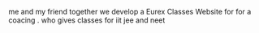 me and my friend together we develop a Eurex Classes Website for  for a coacing . who gives classes for iit jee and neet
